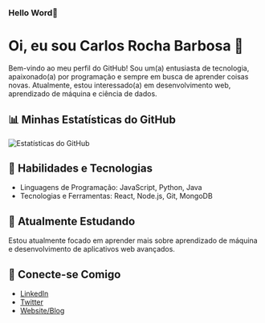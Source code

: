 ### Hello Word👋

# Oi, eu sou Carlos Rocha Barbosa 🚀

Bem-vindo ao meu perfil do GitHub! Sou um(a) entusiasta de tecnologia, apaixonado(a) por programação e sempre em busca de aprender coisas novas. Atualmente, estou interessado(a) em desenvolvimento web, aprendizado de máquina e ciência de dados.

## 📊 Minhas Estatísticas do GitHub

![Estatísticas do GitHub](https://github-readme-stats.vercel.app/api?username=carlosrbarbosa&show_icons=true&theme=radical)


## 💼 Habilidades e Tecnologias

- Linguagens de Programação: JavaScript, Python, Java
- Tecnologias e Ferramentas: React, Node.js, Git, MongoDB

## 🌱 Atualmente Estudando

Estou atualmente focado em aprender mais sobre aprendizado de máquina e desenvolvimento de aplicativos web avançados.

## 🔗 Conecte-se Comigo

- [LinkedIn](https://www.linkedin.com/in/carlosrbarbosa/)
- [Twitter](https://twitter.com/carlosrbarbosa)
- [Website/Blog](https://carlosrbarbosa.com)
